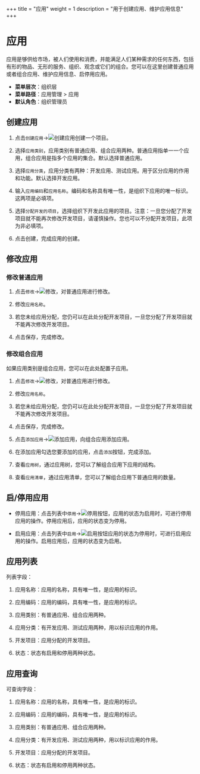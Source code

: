 +++
title = "应用"
weight = 1
description = "用于创建应用、维护应用信息"
+++

# 应用

应用是够供给市场，被人们使用和消费，并能满足人们某种需求的任何东西，包括有形的物品、无形的服务、组织、观念或它们的组合。您可以在这里创建普通应用或者组合应用、维护应用信息、启停用应用。

- **菜单层次**：组织层
- **菜单路径**：应用管理 > 应用
- **默认角色**：组织管理员

## 创建应用

1. 点击`创建应用`→![创建应用](/docs/user-guide/system-configuration/application-management/image/create_app.png)创建一个项目。

1. 选择`应用类别`，应用类别有普通应用、组合应用两种。普通应用指单一一个应用，组合应用是指多个应用的集合。默认选择普通应用。

1. 选择`应用分类`，应用分类有两种：开发应用、测试应用。用于区分应用的作用和功能。默认选择开发应用。

1. 输入`应用编码`和`应用名称`。编码和名称具有唯一性，是组织下应用的唯一标识。这两项是必填项。

1. 选择`分配开发的项目`，选择组织下开发此应用的项目。注意：一旦您分配了开发项目就不能再次修改开发项目，请谨慎操作。您也可以不分配开发项目，此项为非必填项。

1. 点击创建，完成应用的创建。

## 修改应用

### 修改普通应用

1. 点击`修改`→![修改](/docs/user-guide/system-configuration/application-management/image/update_app.png)，对普通应用进行修改。

1. 修改`应用名称`。

1. 若您未给应用分配，您仍可以在此处分配开发项目，一旦您分配了开发项目就不能再次修改开发项目。

1. 点击保存，完成修改。

### 修改组合应用

如果应用类别是组合应用，您可以在此处配置子应用。

1. 点击`修改`→![修改](/docs/user-guide/system-configuration/application-management/image/update_app.png)，对普通应用进行修改。

1. 修改`应用名称`。

1. 若您未给应用分配，您仍可以在此处分配开发项目，一旦您分配了开发项目就不能再次修改开发项目。

1. 点击保存，完成修改。

1. 点击`添加应用`→![添加应用](/docs/user-guide/system-configuration/application-management/image/add_app.png)，向组合应用添加应用。

1. 在添加应用勾选您要添加的应用，点击`添加`按钮，完成添加。

1. 查看`应用树`，通过应用树，您可以了解组合应用下应用的结构。

1. 查看`应用清单`，通过应用清单，您可以了解组合应用下普通应用的数量。

## 启/停用应用

- 停用应用：点击列表中`停用`→![停用按钮](/docs/user-guide/system-configuration/tenant/image/stop_button.png)，应用的状态为启用时，可进行停用应用的操作。停用应用后，应用的状态变为停用。

- 启用应用：点击列表中`启用`→![启用按钮](/docs/user-guide/system-configuration/tenant/image/start_button.png)应用的状态为停用时，可进行启用应用的操作。启用应用后，应用的状态变为启用。

## 应用列表

列表字段：

1. 应用名称：应用的名称，具有唯一性，是应用的标识。

1. 应用编码：应用的编码，具有唯一性，是应用的标识。

1. 应用类别：有普通应用、组合应用两种。

1. 应用分类：有开发应用、测试应用两种，用以标识应用的作用。

1. 开发项目：应用分配的开发项目。

1. 状态：状态有启用和停用两种状态。

## 应用查询

可查询字段：

1. 应用名称：应用的名称，具有唯一性，是应用的标识。

1. 应用编码：应用的编码，具有唯一性，是应用的标识。

1. 应用类别：有普通应用、组合应用两种。

1. 应用分类：有开发应用、测试应用两种，用以标识应用的作用。

1. 开发项目：应用分配的开发项目。

1. 状态：状态有启用和停用两种状态。